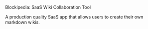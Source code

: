 Blockipedia: SaaS Wiki Collaboration Tool

A production quality SaaS app that allows users to create their own markdown wikis.
